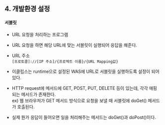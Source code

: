 ## 4. 개발환경 설정
#### 서블릿
* URL 요청을 처리하는 프로그램
* URL 요청을 하면 해당 URL에 맞는 서블릿이 실행되어 응답을 해준다.

* URL 주소   
```[프로토콜]://[IP 주소]/{프로젝트 이름}/{URL Mapping값}```

* 이클립스는 runtime으로 설정된 WAS에 URL로 서블릿을 실행하도록 설정이 되어있다.

*  HTTP request에 메서드에 GET, POST, PUT, DELETE 등이 있는데, 각각 매핑되는 메서드가 존재한다.   
ex) 웹 브라우저가 GET 메서드 방식으로 요청을 보낼 때 서블릿에 doGet() 메서드가 호출된다.
* 실제 뭔가 응답이 들어오면 일을 처리해주는 메서드는 doGet()과 doPost()이다.
